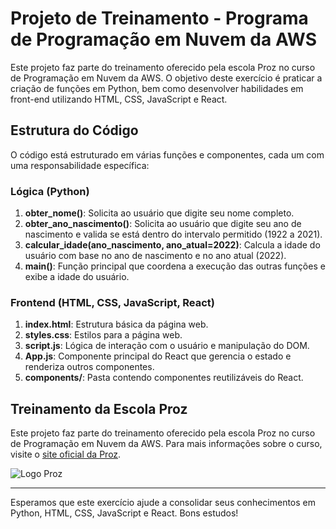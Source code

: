 # Projeto de Treinamento - Programa de Programação em Nuvem da AWS

Este projeto faz parte do treinamento oferecido pela escola Proz no curso de Programação em Nuvem da AWS. O objetivo deste exercício é praticar a criação de funções em Python, bem como desenvolver habilidades em front-end utilizando HTML, CSS, JavaScript e React.

## Estrutura do Código

O código está estruturado em várias funções e componentes, cada um com uma responsabilidade específica:

### Lógica (Python)

1. **obter_nome()**: Solicita ao usuário que digite seu nome completo.
2. **obter_ano_nascimento()**: Solicita ao usuário que digite seu ano de nascimento e valida se está dentro do intervalo permitido (1922 a 2021).
3. **calcular_idade(ano_nascimento, ano_atual=2022)**: Calcula a idade do usuário com base no ano de nascimento e no ano atual (2022).
4. **main()**: Função principal que coordena a execução das outras funções e exibe a idade do usuário.

### Frontend (HTML, CSS, JavaScript, React)

1. **index.html**: Estrutura básica da página web.
2. **styles.css**: Estilos para a página web.
3. **script.js**: Lógica de interação com o usuário e manipulação do DOM.
4. **App.js**: Componente principal do React que gerencia o estado e renderiza outros componentes.
5. **components/**: Pasta contendo componentes reutilizáveis do React.

## Treinamento da Escola Proz

Este projeto faz parte do treinamento oferecido pela escola Proz no curso de Programação em Nuvem da AWS. Para mais informações sobre o curso, visite o [site oficial da Proz](https://inscricao.prozeducacao.com.br/home-2024/).

![Logo Proz](https://empbraatsstorage.blob.core.windows.net/atslogos/03de775e-7ad7-4335-a869-f288597bc397_4.png)

---

Esperamos que este exercício ajude a consolidar seus conhecimentos em Python, HTML, CSS, JavaScript e React. Bons estudos!
